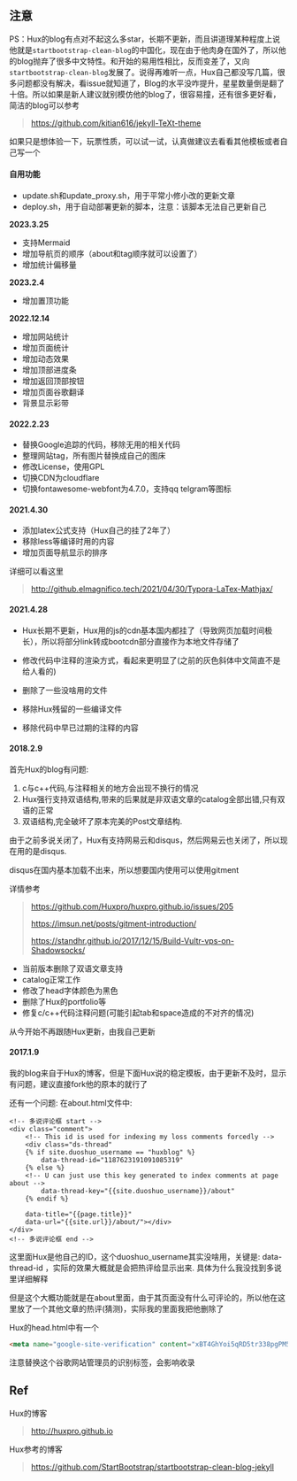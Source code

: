 ## 注意

PS：Hux的blog有点对不起这么多star，长期不更新，而且讲道理某种程度上说他就是`startbootstrap-clean-blog`的中国化，现在由于他肉身在国外了，所以他的blog抛弃了很多中文特性。和开始的易用性相比，反而变差了，又向`startbootstrap-clean-blog`发展了。说得再难听一点，Hux自己都没写几篇，很多问题都没有解决，看issue就知道了，Blog的水平没咋提升，星星数量倒是翻了十倍。所以如果是新人建议就别模仿他的blog了，很容易撞，还有很多更好看，简洁的blog可以参考

> https://github.com/kitian616/jekyll-TeXt-theme

如果只是想体验一下，玩票性质，可以试一试，认真做建议去看看其他模板或者自己写一个



#### 自用功能

- update.sh和update_proxy.sh，用于平常小修小改的更新文章
- deploy.sh，用于自动部署更新的脚本，注意：该脚本无法自己更新自己



**2023.3.25**

- 支持Mermaid
- 增加导航页的顺序（about和tag顺序就可以设置了）
- 增加统计偏移量



**2023.2.4**

- 增加置顶功能



**2022.12.14**

- 增加网站统计
- 增加页面统计
- 增加动态效果
- 增加顶部进度条
- 增加返回顶部按钮
- 增加页面谷歌翻译
- 背景显示彩带



#### 2022.2.23

- 替换Google追踪的代码，移除无用的相关代码
- 整理网站tag，所有图片替换成自己的图床
- 修改License，使用GPL
- 切换CDN为cloudflare
- 切换fontawesome-webfont为4.7.0，支持qq telgram等图标



#### 2021.4.30

- 添加latex公式支持（Hux自己的挂了2年了）
- 移除less等编译时用的内容
- 增加页面导航显示的排序

详细可以看这里

> http://github.elmagnifico.tech/2021/04/30/Typora-LaTex-Mathjax/



#### 2021.4.28

- Hux长期不更新，Hux用的js的cdn基本国内都挂了（导致网页加载时间极长），所以将部分link转成bootcdn部分直接作为本地文件存储了

- 修改代码中注释的渲染方式，看起来更明显了(之前的灰色斜体中文简直不是给人看的)

- 删除了一些没啥用的文件

- 移除Hux残留的一些编译文件

- 移除代码中早已过期的注释的内容



#### 2018.2.9

首先Hux的blog有问题:
1. c与c++代码,与注释相关的地方会出现不换行的情况
2. Hux强行支持双语结构,带来的后果就是非双语文章的catalog全部出错,只有双语的正常
3. 双语结构,完全破坏了原本完美的Post文章结构.

由于之前多说关闭了，Hux有支持网易云和disqus，然后网易云也关闭了，所以现在用的是disqus.

disqus在国内基本加载不出来，所以想要国内使用可以使用gitment

详情参考

> https://github.com/Huxpro/huxpro.github.io/issues/205
>
> https://imsun.net/posts/gitment-introduction/
>
> https://standhr.github.io/2017/12/15/Build-Vultr-vps-on-Shadowsocks/



- 当前版本删除了双语文章支持
- catalog正常工作
- 修改了head字体颜色为黑色
- 删除了Hux的portfolio等
- 修复c/c++代码注释问题(可能引起tab和space造成的不对齐的情况)

从今开始不再跟随Hux更新，由我自己更新



#### 2017.1.9

我的blog来自于Hux的博客，但是下面Hux说的稳定模板，由于更新不及时，显示有问题，建议直接fork他的原本的就行了

还有一个问题:
在about.html文件中:

```
<!-- 多说评论框 start -->
<div class="comment">
    <!-- This id is used for indexing my loss comments forcedly -->
    <div class="ds-thread"
    {% if site.duoshuo_username == "huxblog" %}
        data-thread-id="1187623191091085319"
    {% else %}
    <!-- U can just use this key generated to index comments at page about -->
        data-thread-key="{{site.duoshuo_username}}/about"
    {% endif %}

    data-title="{{page.title}}"
    data-url="{{site.url}}/about/"></div>
</div>
<!-- 多说评论框 end -->
```

这里面Hux是他自己的ID，这个duoshuo_username其实没啥用，关键是: data-thread-id ，实际的效果大概就是会把热评给显示出来.
具体为什么我没找到多说里详细解释

但是这个大概功能就是在about里面，由于其页面没有什么可评论的，所以他在这里放了一个其他文章的热评(猜测)，实际我的里面我把他删除了



Hux的head.html中有一个

```html
<meta name="google-site-verification" content="xBT4GhYoi5qRD5tr338pgPM5OWHHIDR6mNg1a3euekI" />
```

注意替换这个谷歌网站管理员的识别标签，会影响收录



## Ref

Hux的博客

> http://huxpro.github.io

Hux参考的博客

>https://github.com/StartBootstrap/startbootstrap-clean-blog-jekyll